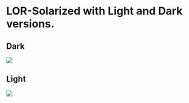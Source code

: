 # LOR-Solarized with Light and Dark versions.
## Dark
![](http://storage9.static.itmages.ru/i/14/0804/h_1407175134_4435768_58be3c7996.png)
## Light
![](http://storage6.static.itmages.ru/i/14/0804/h_1407175147_6017092_227d797f03.png)

